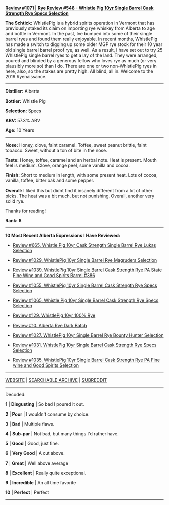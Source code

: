 
[**Review #1071 | Rye Review #548 - Whistle Pig 10yr Single Barrel Cask Strength Rye Specs Selection**]( https://t8ke.review/review-1071-whistle-pig-10yr-single-barrel-cask-strength-rye-specs-selection/)

**The Schtick:** WhistlePig is a hybrid spirits operation in Vermont that has previously staked its claim on importing rye whiskey from Alberta to age and bottle in Vermont. In the past, Ive bumped into some of their single barrel ryes and found them really enjoyable. In recent months, WhistlePig has made a switch to digging up some older MGP rye stock for their 10 year old single barrel barrel proof rye, as well. As a result, I have set out to try 25 WhistlePig single barrel ryes to get a lay of the land.  They were arranged, poured and blinded by a generous fellow who loves rye as much (or very plausibly more so) than I do. There are one or two non-WhistlePig ryes in here, also, so the stakes are pretty high. All blind, all in. Welcome to the 2019 Ryenaissance.

-----

**Distiller:** Alberta

**Bottler:** Whistle Pig

**Selection:** Specs

**ABV:** 57.3% ABV

**Age:** 10 Years 

-----

**Nose:**   Honey, clove, faint caramel. Toffee, sweet peanut brittle, faint tobacco. Sweet, without a ton of bite in the nose. 

**Taste:** Honey, toffee, caramel and an herbal note. Heat is present. Mouth feel is medium. Clove, orange peel, some vanilla and cocoa.

**Finish:** Short to medium in length, with some present heat. Lots of cocoa, vanilla, toffee, bitter oak and some pepper. 

**Overall:** I liked this but didnt find it insanely different from a lot of other picks. The heat was a bit much, but not punishing. Overall, another very solid rye. 

Thanks for reading!

**Rank: 6**

----- 

**10 Most Recent Alberta Expressions I Have Reviewed:** 

- [Review #665. Whistle Pig 10yr Cask Strength Single Barrel Rye Lukas Selection]( https://t8ke.review/review-665-whistle-pig-10yr-single-barrel-cask-strength-rye-lukas-selection/) 

- [Review #1029. WhistlePig 10yr Single Barrel Rye Magruders Selection]( https://t8ke.review/review-1029-whistlepig-10yr-single-barrel-rye-magrubers-selection/) 

- [Review #1039. WhistlePig 10yr Single Barrel Cask Strength Rye PA State Fine Wine and Good Spirits Barrel #386]( https://t8ke.review/review-1039-whistlepig-10yr-single-barrel-cask-strength-rye-pa-state-fine-wine-and-good-spirits-selection-barrel-386/) 

- [Review #1055. WhistlePig 10yr Single Barrel Cask Strength Rye Specs Selection]( https://t8ke.review/review-1055-whistlepig-10yr-single-barrel-cask-strength-rye-specs-selection/) 

- [Review #1065. Whistle Pig 10yr Single Barrel Cask Strength Rye Specs Selection]( https://t8ke.review/review-1065-whistle-pig-10yr-single-barrel-cask-strength-rye-specs-selection-119-5/) 

- [Review #129. WhistlePig 10yr 100% Rye]( https://t8ke.review/review-129-whistlepig-10yr-rye/) 

- [Review #10. Alberta Rye Dark Batch]( https://t8ke.review/review-10-alberta-rye-whisky-dark-batch/) 

- [Review #1027. WhistlePig 10yr Single Barrel Rye Bounty Hunter Selection]( https://t8ke.review/review-1027-whistlepig-10yr-single-barrel-rye-bounty-hunter-selection/) 

- [Review #1031. WhistlePig 10yr Single Barrel Cask Strength Rye Specs Selection]( https://t8ke.review/review-1031-whistlepig-10yr-single-barrel-cask-strength-rye-specs-selection/) 

- [Review #1035. WhistlePig 10yr Single Barrel Cask Strength Rye PA Fine wine and Good Spirits Selection]( https://t8ke.review/review-1035-whistlepig-10yr-single-barrel-cask-strength-rye-pa-state-fine-wine-and-good-spirits-selection/) 

-----

[WEBSITE](https://t8ke.review) | [SEARCHABLE ARCHIVE](https://t8ke.review/review-archive/) | [SUBREDDIT](https://reddit.com/r/t8kereviews)

-----

Decoded:

**1** | **Disgusting** | So bad I poured it out.

**2** | **Poor** | I wouldn't consume by choice.

**3** | **Bad** | Multiple flaws.

**4** | **Sub-par** | Not bad, but many things I'd rather have.

**5** | **Good** | Good, just fine.

**6** | **Very Good** | A cut above.

**7** | **Great** | Well above average

**8** | **Excellent** | Really quite exceptional.

**9** | **Incredible** | An all time favorite

**10** | **Perfect** | Perfect

----

